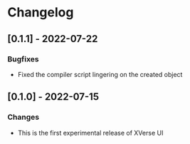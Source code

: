 # Changelog

## [0.1.1] - 2022-07-22
### Bugfixes
- Fixed the compiler script lingering on the created object

## [0.1.0] - 2022-07-15
### Changes
- This is the first experimental release of XVerse UI